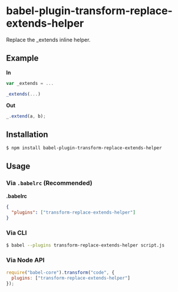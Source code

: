 # babel-plugin-transform-replace-extends-helper

Replace the \_extends inline helper.

## Example

**In**

```javascript
var _extends = ...

_extends(...)
```

**Out**

```javascript
_.extend(a, b);
```

## Installation

```sh
$ npm install babel-plugin-transform-replace-extends-helper
```

## Usage

### Via `.babelrc` (Recommended)

**.babelrc**

```json
{
  "plugins": ["transform-replace-extends-helper"]
}
```

### Via CLI

```sh
$ babel --plugins transform-replace-extends-helper script.js
```

### Via Node API

```javascript
require("babel-core").transform("code", {
  plugins: ["transform-replace-extends-helper"]
});
```
